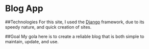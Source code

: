 # Blog App

##Technologies
For this site, I used the [Django](https://www.djangoproject.com/) framework, due to its speedy nature, and quick creation of sites.

##Goal 
My gola here is to create a reliable blog that is both simple to maintain, update, and use. 
